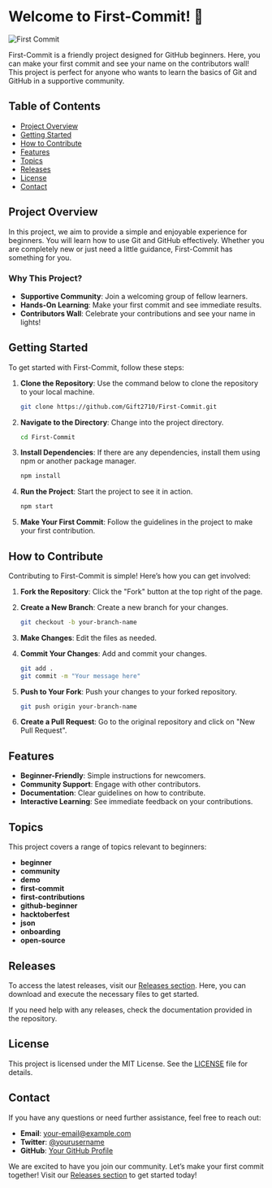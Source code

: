 # Welcome to First-Commit! 🎉

![First Commit](https://img.shields.io/badge/First--Commit-Ready%20to%20Start-brightgreen)

First-Commit is a friendly project designed for GitHub beginners. Here, you can make your first commit and see your name on the contributors wall! This project is perfect for anyone who wants to learn the basics of Git and GitHub in a supportive community. 

## Table of Contents

- [Project Overview](#project-overview)
- [Getting Started](#getting-started)
- [How to Contribute](#how-to-contribute)
- [Features](#features)
- [Topics](#topics)
- [Releases](#releases)
- [License](#license)
- [Contact](#contact)

## Project Overview

In this project, we aim to provide a simple and enjoyable experience for beginners. You will learn how to use Git and GitHub effectively. Whether you are completely new or just need a little guidance, First-Commit has something for you. 

### Why This Project?

- **Supportive Community**: Join a welcoming group of fellow learners.
- **Hands-On Learning**: Make your first commit and see immediate results.
- **Contributors Wall**: Celebrate your contributions and see your name in lights!

## Getting Started

To get started with First-Commit, follow these steps:

1. **Clone the Repository**: Use the command below to clone the repository to your local machine.

   ```bash
   git clone https://github.com/Gift2710/First-Commit.git
   ```

2. **Navigate to the Directory**: Change into the project directory.

   ```bash
   cd First-Commit
   ```

3. **Install Dependencies**: If there are any dependencies, install them using npm or another package manager.

   ```bash
   npm install
   ```

4. **Run the Project**: Start the project to see it in action.

   ```bash
   npm start
   ```

5. **Make Your First Commit**: Follow the guidelines in the project to make your first contribution.

## How to Contribute

Contributing to First-Commit is simple! Here’s how you can get involved:

1. **Fork the Repository**: Click the "Fork" button at the top right of the page.

2. **Create a New Branch**: Create a new branch for your changes.

   ```bash
   git checkout -b your-branch-name
   ```

3. **Make Changes**: Edit the files as needed.

4. **Commit Your Changes**: Add and commit your changes.

   ```bash
   git add .
   git commit -m "Your message here"
   ```

5. **Push to Your Fork**: Push your changes to your forked repository.

   ```bash
   git push origin your-branch-name
   ```

6. **Create a Pull Request**: Go to the original repository and click on "New Pull Request".

## Features

- **Beginner-Friendly**: Simple instructions for newcomers.
- **Community Support**: Engage with other contributors.
- **Documentation**: Clear guidelines on how to contribute.
- **Interactive Learning**: See immediate feedback on your contributions.

## Topics

This project covers a range of topics relevant to beginners:

- **beginner**
- **community**
- **demo**
- **first-commit**
- **first-contributions**
- **github-beginner**
- **hacktoberfest**
- **json**
- **onboarding**
- **open-source**

## Releases

To access the latest releases, visit our [Releases section](https://github.com/Gift2710/First-Commit/releases). Here, you can download and execute the necessary files to get started.

If you need help with any releases, check the documentation provided in the repository. 

## License

This project is licensed under the MIT License. See the [LICENSE](LICENSE) file for details.

## Contact

If you have any questions or need further assistance, feel free to reach out:

- **Email**: your-email@example.com
- **Twitter**: [@yourusername](https://twitter.com/yourusername)
- **GitHub**: [Your GitHub Profile](https://github.com/yourusername)

We are excited to have you join our community. Let’s make your first commit together! Visit our [Releases section](https://github.com/Gift2710/First-Commit/releases) to get started today!